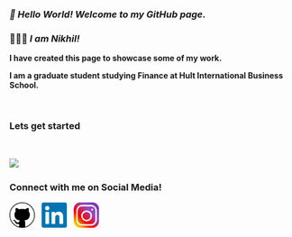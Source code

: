   ### <i><b>👋 Hello World! Welcome to my GitHub page.</i><br>

  ### 🙋🏻‍♂️<i> I am Nikhil!</i>

  I have created this page to showcase some of my work.<br>
  
  I am a graduate student studying Finance at Hult International Business School.<br>

  </b>
  <br>
  
  
  
  ### Lets get started<br>
  &nbsp;
  
  [![](https://github-readme-stats.vercel.app/api?username=nikhillohar&count_private=true&show_icons=true&theme=radical&hide_rank=false)](https://github.com/anuraghazra/github-readme-stats)
  

<!---
nikhillohar/nikhillohar is a ✨ special ✨ repository because its `README.md` (this file) appears on your GitHub profile.
You can click the Preview link to take a look at your changes.
--->
### Connect with me on Social Media!<br>
  [<img  src="github.png"  width="45"  height="45"  style="background-color:black;">][github]
  &nbsp;
  [<img  src="linkedIn.png"  width="45"  height="45"  style="background-color:white;">][linkedin]
  &nbsp;
  [<img  src="instagram.svg" width="45" height="45"   style="background-color:white;">][instagram]
  
[github]:  https://github.com/nikhillohar
[instagram]:  https://www.instagram.com/nikhil.lohar
[linkedin]:   https://www.linkedin.com/in/nikhil-lohar/
